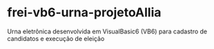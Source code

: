 # frei-vb6-urna-projetoAllia
<p>Urna eletrônica desenvolvida em VisualBasic6 (VB6) para cadastro de candidatos e execução de eleição</p>
